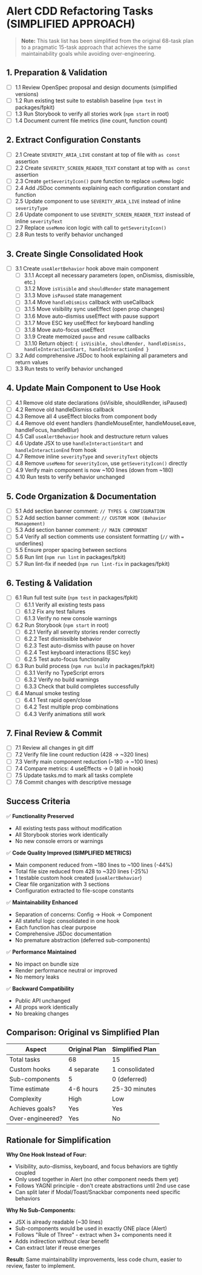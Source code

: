 # Alert CDD Refactoring Tasks (SIMPLIFIED APPROACH)

> **Note:** This task list has been simplified from the original 68-task plan to a pragmatic 15-task approach that achieves the same maintainability goals while avoiding over-engineering.

## 1. Preparation & Validation
- [ ] 1.1 Review OpenSpec proposal and design documents (simplified versions)
- [ ] 1.2 Run existing test suite to establish baseline (`npm test` in packages/fpkit)
- [ ] 1.3 Run Storybook to verify all stories work (`npm start` in root)
- [ ] 1.4 Document current file metrics (line count, function count)

## 2. Extract Configuration Constants
- [ ] 2.1 Create `SEVERITY_ARIA_LIVE` constant at top of file with `as const` assertion
- [ ] 2.2 Create `SEVERITY_SCREEN_READER_TEXT` constant at top with `as const` assertion
- [ ] 2.3 Create `getSeverityIcon()` pure function to replace `useMemo` logic
- [ ] 2.4 Add JSDoc comments explaining each configuration constant and function
- [ ] 2.5 Update component to use `SEVERITY_ARIA_LIVE` instead of inline `severityType`
- [ ] 2.6 Update component to use `SEVERITY_SCREEN_READER_TEXT` instead of inline `severityText`
- [ ] 2.7 Replace `useMemo` icon logic with call to `getSeverityIcon()`
- [ ] 2.8 Run tests to verify behavior unchanged

## 3. Create Single Consolidated Hook
- [ ] 3.1 Create `useAlertBehavior` hook above main component
  - [ ] 3.1.1 Accept all necessary parameters (open, onDismiss, dismissible, etc.)
  - [ ] 3.1.2 Move `isVisible` and `shouldRender` state management
  - [ ] 3.1.3 Move `isPaused` state management
  - [ ] 3.1.4 Move `handleDismiss` callback with useCallback
  - [ ] 3.1.5 Move visibility sync useEffect (open prop changes)
  - [ ] 3.1.6 Move auto-dismiss useEffect with pause support
  - [ ] 3.1.7 Move ESC key useEffect for keyboard handling
  - [ ] 3.1.8 Move auto-focus useEffect
  - [ ] 3.1.9 Create memoized `pause` and `resume` callbacks
  - [ ] 3.1.10 Return object: `{ isVisible, shouldRender, handleDismiss, handleInteractionStart, handleInteractionEnd }`
- [ ] 3.2 Add comprehensive JSDoc to hook explaining all parameters and return values
- [ ] 3.3 Run tests to verify behavior unchanged

## 4. Update Main Component to Use Hook
- [ ] 4.1 Remove old state declarations (isVisible, shouldRender, isPaused)
- [ ] 4.2 Remove old handleDismiss callback
- [ ] 4.3 Remove all 4 useEffect blocks from component body
- [ ] 4.4 Remove old event handlers (handleMouseEnter, handleMouseLeave, handleFocus, handleBlur)
- [ ] 4.5 Call `useAlertBehavior` hook and destructure return values
- [ ] 4.6 Update JSX to use `handleInteractionStart` and `handleInteractionEnd` from hook
- [ ] 4.7 Remove inline `severityType` and `severityText` objects
- [ ] 4.8 Remove `useMemo` for `severityIcon`, use `getSeverityIcon()` directly
- [ ] 4.9 Verify main component is now ~100 lines (down from ~180)
- [ ] 4.10 Run tests to verify behavior unchanged

## 5. Code Organization & Documentation
- [ ] 5.1 Add section banner comment: `// TYPES & CONFIGURATION`
- [ ] 5.2 Add section banner comment: `// CUSTOM HOOK (Behavior Management)`
- [ ] 5.3 Add section banner comment: `// MAIN COMPONENT`
- [ ] 5.4 Verify all section comments use consistent formatting (`//` with `=` underlines)
- [ ] 5.5 Ensure proper spacing between sections
- [ ] 5.6 Run lint (`npm run lint` in packages/fpkit)
- [ ] 5.7 Run lint-fix if needed (`npm run lint-fix` in packages/fpkit)

## 6. Testing & Validation
- [ ] 6.1 Run full test suite (`npm test` in packages/fpkit)
  - [ ] 6.1.1 Verify all existing tests pass
  - [ ] 6.1.2 Fix any test failures
  - [ ] 6.1.3 Verify no new console warnings
- [ ] 6.2 Run Storybook (`npm start` in root)
  - [ ] 6.2.1 Verify all severity stories render correctly
  - [ ] 6.2.2 Test dismissible behavior
  - [ ] 6.2.3 Test auto-dismiss with pause on hover
  - [ ] 6.2.4 Test keyboard interactions (ESC key)
  - [ ] 6.2.5 Test auto-focus functionality
- [ ] 6.3 Run build process (`npm run build` in packages/fpkit)
  - [ ] 6.3.1 Verify no TypeScript errors
  - [ ] 6.3.2 Verify no build warnings
  - [ ] 6.3.3 Check that build completes successfully
- [ ] 6.4 Manual smoke testing
  - [ ] 6.4.1 Test rapid open/close
  - [ ] 6.4.2 Test multiple prop combinations
  - [ ] 6.4.3 Verify animations still work

## 7. Final Review & Commit
- [ ] 7.1 Review all changes in git diff
- [ ] 7.2 Verify file line count reduction (428 → ~320 lines)
- [ ] 7.3 Verify main component reduction (~180 → ~100 lines)
- [ ] 7.4 Compare metrics: 4 useEffects → 0 (all in hook)
- [ ] 7.5 Update tasks.md to mark all tasks complete
- [ ] 7.6 Commit changes with descriptive message

## Success Criteria

✅ **Functionality Preserved**
- All existing tests pass without modification
- All Storybook stories work identically
- No new console errors or warnings

✅ **Code Quality Improved (SIMPLIFIED METRICS)**
- Main component reduced from ~180 lines to ~100 lines (-44%)
- Total file size reduced from 428 to ~320 lines (-25%)
- 1 testable custom hook created (`useAlertBehavior`)
- Clear file organization with 3 sections
- Configuration extracted to file-scope constants

✅ **Maintainability Enhanced**
- Separation of concerns: Config → Hook → Component
- All stateful logic consolidated in one hook
- Each function has clear purpose
- Comprehensive JSDoc documentation
- No premature abstraction (deferred sub-components)

✅ **Performance Maintained**
- No impact on bundle size
- Render performance neutral or improved
- No memory leaks

✅ **Backward Compatibility**
- Public API unchanged
- All props work identically
- No breaking changes

## Comparison: Original vs Simplified Plan

| Aspect | Original Plan | Simplified Plan |
|--------|--------------|-----------------|
| Total tasks | 68 | 15 |
| Custom hooks | 4 separate | 1 consolidated |
| Sub-components | 5 | 0 (deferred) |
| Time estimate | 4-6 hours | 25-30 minutes |
| Complexity | High | Low |
| Achieves goals? | Yes | Yes |
| Over-engineered? | Yes | No |

## Rationale for Simplification

**Why One Hook Instead of Four:**
- Visibility, auto-dismiss, keyboard, and focus behaviors are tightly coupled
- Only used together in Alert (no other component needs them yet)
- Follows YAGNI principle - don't create abstractions until 2nd use case
- Can split later if Modal/Toast/Snackbar components need specific behaviors

**Why No Sub-Components:**
- JSX is already readable (~30 lines)
- Sub-components would be used in exactly ONE place (Alert)
- Follows "Rule of Three" - extract when 3+ components need it
- Adds indirection without clear benefit
- Can extract later if reuse emerges

**Result:**
Same maintainability improvements, less code churn, easier to review, faster to implement.
